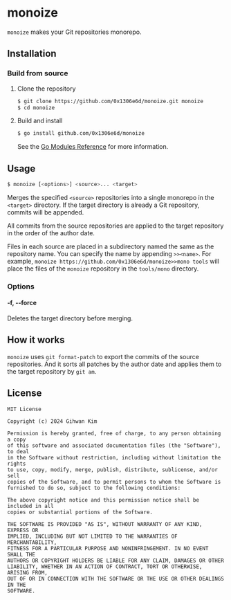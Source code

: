 # monoize

`monoize` makes your Git repositories monorepo.

## Installation

### Build from source

1. Clone the repository

   ```sh
   $ git clone https://github.com/0x1306e6d/monoize.git monoize
   $ cd monoize
   ```

2. Build and install

   ```sh
   $ go install github.com/0x1306e6d/monoize
   ```

   See the [Go Modules Reference](https://go.dev/ref/mod#go-install) for more
   information.

## Usage

```sh
$ monoize [<options>] <source>... <target>
```

Merges the specified `<source>` repositories into a single monorepo in the
`<target>` directory. If the target directory is already a Git repository,
commits will be appended.

All commits from the source repositories are applied to the target repository
in the order of the author date.

Files in each source are placed in a subdirectory named the same as the
repository name. You can specify the name by appending `>><name>`.
For example, `monoize https://github.com/0x1306e6d/monoize>>mono tools` will
place the files of the `monoize` repository in the `tools/mono` directory.

### Options

#### -f, --force

Deletes the target directory before merging.

## How it works

`monoize` uses `git format-patch` to export the commits of the source
repositories. And it sorts all patches by the author date and applies them to
the target repository by `git am`.

## License

```
MIT License

Copyright (c) 2024 Gihwan Kim

Permission is hereby granted, free of charge, to any person obtaining a copy
of this software and associated documentation files (the "Software"), to deal
in the Software without restriction, including without limitation the rights
to use, copy, modify, merge, publish, distribute, sublicense, and/or sell
copies of the Software, and to permit persons to whom the Software is
furnished to do so, subject to the following conditions:

The above copyright notice and this permission notice shall be included in all
copies or substantial portions of the Software.

THE SOFTWARE IS PROVIDED "AS IS", WITHOUT WARRANTY OF ANY KIND, EXPRESS OR
IMPLIED, INCLUDING BUT NOT LIMITED TO THE WARRANTIES OF MERCHANTABILITY,
FITNESS FOR A PARTICULAR PURPOSE AND NONINFRINGEMENT. IN NO EVENT SHALL THE
AUTHORS OR COPYRIGHT HOLDERS BE LIABLE FOR ANY CLAIM, DAMAGES OR OTHER
LIABILITY, WHETHER IN AN ACTION OF CONTRACT, TORT OR OTHERWISE, ARISING FROM,
OUT OF OR IN CONNECTION WITH THE SOFTWARE OR THE USE OR OTHER DEALINGS IN THE
SOFTWARE.
```
